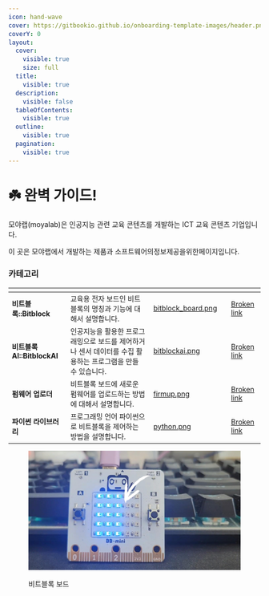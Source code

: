 ```yaml
---
icon: hand-wave
cover: https://gitbookio.github.io/onboarding-template-images/header.png
coverY: 0
layout:
  cover:
    visible: true
    size: full
  title:
    visible: true
  description:
    visible: false
  tableOfContents:
    visible: true
  outline:
    visible: true
  pagination:
    visible: true
---
```


# ☘️ 완벽 가이드!

모야랩(moyalab)은 인공지능 관련 교육 콘텐츠를 개발하는 ICT 교육 콘텐츠 기업입니다.

이  곳은 모야랩에서 개발하는 제품과 소프트웨어의정보제공을위한페이지입니다.     &#x20;

### 카테고리

<table data-view="cards"><thead><tr><th></th><th></th><th data-hidden data-card-cover data-type="files"></th><th data-hidden></th><th data-hidden data-card-target data-type="content-ref"></th></tr></thead><tbody><tr><td><strong>비트블록::Bitblock</strong></td><td>교육용 전자 보드인 비트블록의 명칭과 기능에 대해서 설명합니다.</td><td><a href=".gitbook/assets/bitblock_board.png">bitblock_board.png</a></td><td></td><td><a href="broken-reference">Broken link</a></td></tr><tr><td><strong>비트블록AI::BitblockAI</strong></td><td>인공지능을 활용한 프로그래밍으로 보드를 제어하거나 센서 데이터를 수집   활용하는  프로그램을 만들 수 있습니다.</td><td><a href=".gitbook/assets/bitblockai.png">bitblockai.png</a></td><td></td><td><a href="broken-reference">Broken link</a></td></tr><tr><td><strong>펌웨어 업로더</strong></td><td>비트블록 보드에 새로운 펌웨어를 업로드하는 방법에 대해서 설명합니다.</td><td><a href=".gitbook/assets/firmup.png">firmup.png</a></td><td></td><td><a href="broken-reference">Broken link</a></td></tr><tr><td><strong>파이썬 라이브러리</strong></td><td>프로그래밍 언어 파이썬으로 비트블록을 제어하는 방법을 설명합니다.</td><td><a href=".gitbook/assets/python.png">python.png</a></td><td></td><td><a href="broken-reference">Broken link</a></td></tr></tbody></table>

<figure><img src=".gitbook/assets/블루투스_연결대기-썸네일.jpg" alt=""><figcaption><p>비트블록 보드</p></figcaption></figure>
